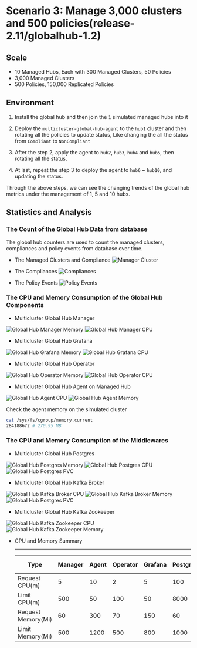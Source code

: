 # Scenario 3: Manage 3,000 clusters and 500 policies(release-2.11/globalhub-1.2)

## Scale

- 10 Managed Hubs, Each with 300 Managed Clusters, 50 Policies
- 3,000 Managed Clusters
- 500 Policies, 150,000 Replicated Policies

## Environment

1. Install the global hub and then join the `1` simulated managed hubs into it

2. Deploy the `multicluster-global-hub-agent` to the `hub1` cluster and then rotating all the policies to update status, Like changing the all the status from `Compliant` to `NonCompliant`

3. After the step 2, apply the agent to `hub2`, `hub3`, `hub4` and `hub5`, then rotating all the status.

4. At last, repeat the step 3 to deploy the agent to `hub6` ~ `hub10`, and updating the status.

Through the above steps, we can see the changing trends of the global hub metrics under the management of 1, 5 and 10 hubs.

## Statistics and Analysis

### The Count of the Global Hub Data from database

The global hub counters are used to count the managed clusters, compliances and policy events from database over time. 

- The Managed Clusters and Compliance
![Manager Cluster](./images/3-count-initialization.png)

- The Compliances
![Compliances](./images/3-count-compliance.png)

- The Policy Events
![Policy Events](./images/3-count-event.png)

### The CPU and Memory Consumption of the Global Hub Components

- Multicluster Global Hub Manager

![Global Hub Manager Memory](./images/3-manager-memory-usage.png)
![Global Hub Manager CPU](./images/3-manager-cpu-usage.png)

- Multicluster Global Hub Grafana

![Global Hub Grafana Memory](./images/3-grafana-memory-usage.png)
![Global Hub Grafana CPU](./images/3-grafana-cpu-usage.png)

- Multicluster Global Hub Operator

![Global Hub Operator Memory](./images/3-operator-memory-usage.png)
![Global Hub Operator CPU](./images/3-operator-cpu-usage.png)

- Multicluster Global Hub Agent on Managed Hub

![Global Hub Agent CPU](./images/2-agent-cpu-usage.png)
![Global Hub Agent Memory](./images/2-agent-memory-usage.png)

Check the agent memory on the simulated cluster
```bash
cat /sys/fs/cgroup/memory.current
284188672 # 270.95 MB 
```

### The CPU and Memory Consumption of the Middlewares

- Multicluster Global Hub Postgres

![Global Hub Postgres Memory](./images/3-postgres-memory-usage.png)
![Global Hub Postgres CPU](./images/3-postgres-cpu-usage.png)
![Global Hub Postgres PVC](./images/3-postgres-pvc-usage.png)

- Multicluster Global Hub Kafka Broker

![Global Hub Kafka Broker CPU](./images/3-kafka-broker-cpu-usage.png)
![Global Hub Kafka Broker Memory](./images/3-kafka-broker-memory-usage.png)
![Global Hub Postgres PVC](./images/3-kafka-pvc-usage.png)

- Multicluster Global Hub Kafka Zookeeper

![Global Hub Kafka Zookeeper CPU](./images/3-kafka-zookeeper-cpu-usage.png)
![Global Hub Kafka Zookeeper Memory](./images/3-kafka-zookeeper-memory-usage.png)

- CPU and Memory Summary

  ---
  | Type               | Manager | Agent | Operator | Grafana | Postgres | Kafka Broker | Kafka Zookeeper |
  |---                 |---      |---    |---       |---      |---       |---           |---              |
  | Request CPU(m)     | 5       | 10    | 2        | 5       | 100      | 20           | 10              |
  | Limit CPU(m)       | 500     | 50    | 100      | 50      | 8000     | 200          | 50              |
  | Request Memory(Mi) | 60      | 300   | 70       | 150     | 60       | 1.5 Gi       | 800             |
  | Limit Memory(Mi)   | 500     | 1200  | 500      | 800     | 1000     | 5   Gi       | 2   Gi          | 
